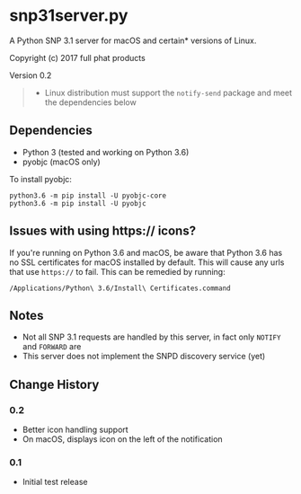 
# snp31server.py
A Python SNP 3.1 server for macOS and certain* versions of Linux.

Copyright (c) 2017 full phat products

Version 0.2

> * Linux distribution must support the `notify-send` package and meet the dependencies below

## Dependencies
* Python 3 (tested and working on Python 3.6)
* pyobjc (macOS only)

To install pyobjc:

    python3.6 -m pip install -U pyobjc-core
    python3.6 -m pip install -U pyobjc

## Issues with using https:// icons?

If you're running on Python 3.6 and macOS, be aware that Python 3.6 has no SSL certificates for macOS installed by default.  This will cause any urls that use `https://` to fail.  This can be remedied by running:

`/Applications/Python\ 3.6/Install\ Certificates.command`


## Notes
* Not all SNP 3.1 requests are handled by this server, in fact only `NOTIFY` and `FORWARD` are
* This server does not implement the SNPD discovery service (yet)

## Change History

### 0.2
* Better icon handling support
* On macOS, displays icon on the left of the notification

### 0.1
* Initial test release







